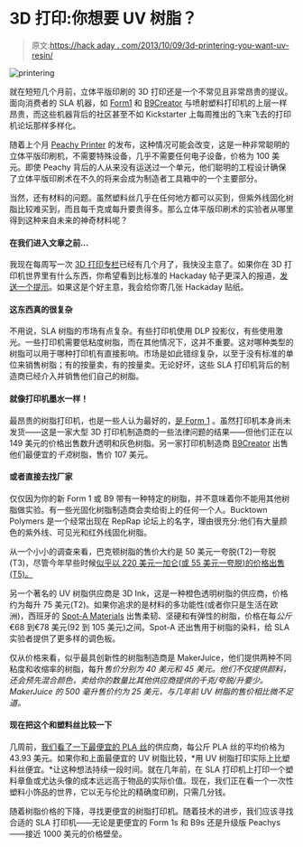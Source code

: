# 3D 打印:你想要 UV 树脂？

> 原文:[https://hack aday . com/2013/10/09/3d-printering-you-want-uv-resin/](https://hackaday.com/2013/10/09/3d-printering-you-want-uv-resin/)

![printering](../Images/f129892b22bffa0dd52c94f9b281e2fb.png)

就在短短几个月前，立体平版印刷的 3D 打印还是一个不常见且非常昂贵的提议。面向消费者的 SLA 机器，如 [Form1](http://hackaday.com/2012/10/01/running-into-the-form-1-printer-at-maker-faire/) 和 [B9Creator](http://hackaday.com/2013/03/30/interview-another-kickstarter-round-for-the-b9creator/) 与喷射塑料打印机的上层一样昂贵，而这些机器背后的社区甚至不如 Kickstarter 上每周推出的飞来飞去的打印机论坛那样多样化。

随着上个月 [Peachy Printer](http://hackaday.com/2013/09/22/a-100-stereolithography-3d-printer/) 的发布，这种情况可能会改变，这是一种非常聪明的立体平版印刷机，不需要特殊设备，几乎不需要任何电子设备，价格为 100 美元。即使 Peachy 背后的人从来没有运送过一个单元，他们聪明的工程设计确保了立体平版印刷术在不久的将来会成为制造者工具箱中的一个主要部分。

当然，还有材料的问题。虽然塑料丝几乎在任何地方都可以买到，但紫外线固化树脂比较难买到，而且每千克或每升要贵得多。那么立体平版印刷术的实验者从哪里得到这种来自未来的神奇材料呢？

#### 在我们进入文章之前…

我现在每周写一次 [3D 打印专栏](http://hackaday.com/tag/3d-printering/)已经有几个月了，我快没主意了。如果你在 3D 打印机世界里有什么东西，你希望看到比标准的 Hackaday 帖子更深入的报道，[发送一个提示](http://hackaday.com/contact-hack-a-day/)。如果这是个好主意，我会给你寄几张 Hackaday 贴纸。

#### 这东西真的很复杂

不用说，SLA 树脂的市场有点复杂。有些打印机使用 DLP 投影仪，有些使用激光。一些打印机需要低粘度树脂，而在其他情况下，这并不重要。这对哪种类型的树脂可以用于哪种打印机有直接影响。市场是如此错综复杂，以至于没有标准的单位来销售树脂；有的按量卖，有的按量卖。无论好坏，这些 SLA 打印机背后的制造商已经介入并销售他们自己的树脂。

#### 就像打印机墨水一样！

最昂贵的树脂打印机，也是一些人认为最好的，[是 Form 1](http://formlabs.com/) 。虽然打印机本身尚未发货——这是一家大型 3D 打印机制造商的一些法律问题的结果——但他们正在以 149 美元的价格出售数升透明和灰色树脂。另一家打印机制造商 [B9Creator](http://b9creator.com/) 出售他们最便宜的*千克*树脂，售价 107 美元。

#### 或者直接去找厂家

仅仅因为你的新 Form 1 或 B9 带有一种特定的树脂，并不意味着你不能用其他树脂做实验。有一些光固化树脂制造商会卖给街上的任何一个人。Bucktown Polymers 是一个经常出现在 RepRap 论坛上的名字，理由很充分:他们有大量颜色的紫外线、可见光和红外线固化树脂。

从一个小小的调查来看，巴克顿树脂的售价大约是 50 美元一夸脱(T2)一夸脱(T3)，尽管今年早些时候[似乎以 220 美元一加仑(或 55 美元一夸脱)的价格出售(T5)。](http://forums.reprap.org/read.php?184,186916,186916)

另一个著名的 UV 树脂供应商是 3D Ink，这是一种橙色透明树脂的供应商，价格约为每升 75 美元(T2)。如果你追求的是材料的多功能性(或者你只是生活在欧洲)，西班牙的 [Spot-A Materials](http://spotamaterials.com/en/) 出售柔韧、坚硬和有弹性的树脂，价格在每*公斤*€68 到€78 美元(92 到 105 美元)之间。Spot-A 还出售用于树脂的染料，给 SLA 实验者提供了更多样的调色板。

仅从价格来看，似乎最具创新性的树脂制造商是 MakerJuice，他们提供两种不同粘度和收缩率的树脂，每升*售价分别为 40 美元和 45 美元。他们不仅提供颜料，还会预先混合颜色，卖给你的数量比其他供应商提供的千克/夸脱/升要少。MakerJuice 的 500 毫升售价约为 25 美元，与几年前 UV 树脂的售价相比微不足道。*

#### 现在把这个和塑料丝比较一下

几周前，[我们看了一下最便宜的 PLA 丝](http://hackaday.com/2013/08/14/3d-printering-where-can-i-get-the-cheapest-filament/)的供应商，每公斤 PLA 丝的平均价格为 43.93 美元。如果你和上面最便宜的 UV 树脂比较，*用 UV 树脂打印实际上比塑料丝便宜。*让这种想法持续一段时间。就在几年前，在 SLA 打印机上打印一个塑料章鱼或尤达头像的成本远远高于物品的实际价值。现在，我们正在看一个一次性塑料小饰品的世界，它以无与伦比的精确度印刷，只需几分钱。

随着树脂价格的下降，寻找更便宜的树脂打印机。随着技术的进步，我们应该寻找合适的 SLA 打印机——无论是更便宜的 Form 1s 和 B9s 还是升级版 Peachys——接近 1000 美元的价格壁垒。